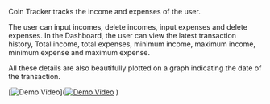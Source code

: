 Coin Tracker tracks the income and expenses of the user.


The user can input incomes, delete incomes, input expenses and delete expenses. 
In the Dashboard, the user can view the latest transaction history, Total income, total expenses, minimum income, maximum income, minimum expense and maximum expense. 

All these details are also beautifully plotted on a graph indicating the date of the transaction. 

[![Demo Video](https://img.shields.io/badge/Watch%20Demo%20Video-ff69b4?style=for-the-badge&logo=vimeo)]([![Demo Video](https://img.shields.io/badge/Watch%20Demo%20Video-View%20on%20Vimeo-ff69b4?style=for-the-badge&logo=vimeo)](https://player.vimeo.com/video/837819115)
)


